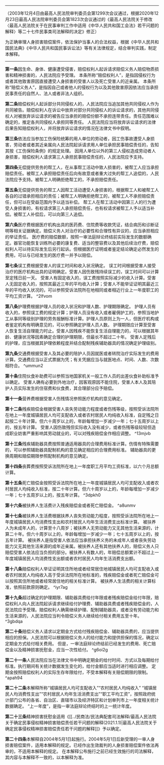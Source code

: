 ___
（2003年12月4日由最高人民法院审判委员会第1299次会议通过，根据2020年12月23日最高人民法院审判委员会第1823次会议通过的《最高人民法院关于修改〈最高人民法院关于在民事审判工作中适用《中华人民共和国工会法》若干问题的解释〉等二十七件民事类司法解释的决定》修正）

为正确审理人身损害赔偿案件，依法保护当事人的合法权益，根据《中华人民共和国民法典》《中华人民共和国民事诉讼法》等有关法律规定，结合审判实践，制定本解释。
___

**第一条**因生命、身体、健康遭受侵害，赔偿权利人起诉请求赔偿义务人赔偿物质损害和精神损害的，人民法院应予受理。
本条所称“赔偿权利人”，是指因侵权行为或者其他致害原因直接遭受人身损害的受害人以及死亡受害人的近亲属。
本条所称“赔偿义务人”，是指因自己或者他人的侵权行为以及其他致害原因依法应当承担民事责任的自然人、法人或者非法人组织。

**第二条**赔偿权利人起诉部分共同侵权人的，人民法院应当追加其他共同侵权人作为共同被告。赔偿权利人在诉讼中放弃对部分共同侵权人的诉讼请求的，其他共同侵权人对被放弃诉讼请求的被告应当承担的赔偿份额不承担连带责任。责任范围难以确定的，推定各共同侵权人承担同等责任。
人民法院应当将放弃诉讼请求的法律后果告知赔偿权利人，并将放弃诉讼请求的情况在法律文书中叙明。

**第三条**依法应当参加工伤保险统筹的用人单位的劳动者，因工伤事故遭受人身损害，劳动者或者其近亲属向人民法院起诉请求用人单位承担民事赔偿责任的，告知其按《工伤保险条例》的规定处理。
因用人单位以外的第三人侵权造成劳动者人身损害，赔偿权利人请求第三人承担民事赔偿责任的，人民法院应予支持。

**第四条**无偿提供劳务的帮工人，在从事帮工活动中致人损害的，被帮工人应当承担赔偿责任。被帮工人承担赔偿责任后向有故意或者重大过失的帮工人追偿的，人民法院应予支持。被帮工人明确拒绝帮工的，不承担赔偿责任。

**第五条**无偿提供劳务的帮工人因帮工活动遭受人身损害的，根据帮工人和被帮工人各自的过错承担相应的责任；被帮工人明确拒绝帮工的，被帮工人不承担赔偿责任，但可以在受益范围内予以适当补偿。
帮工人在帮工活动中因第三人的行为遭受人身损害的，有权请求第三人承担赔偿责任，也有权请求被帮工人予以适当补偿。被帮工人补偿后，可以向第三人追偿。

**第六条**医疗费根据医疗机构出具的医药费、住院费等收款凭证，结合病历和诊断证明等相关证据确定。赔偿义务人对治疗的必要性和合理性有异议的，应当承担相应的举证责任。
医疗费的赔偿数额，按照一审法庭辩论终结前实际发生的数额确定。器官功能恢复训练所必要的康复费、适当的整容费以及其他后续治疗费，赔偿权利人可以待实际发生后另行起诉。但根据医疗证明或者鉴定结论确定必然发生的费用，可以与已经发生的医疗费一并予以赔偿。

**第七条**误工费根据受害人的误工时间和收入状况确定。
误工时间根据受害人接受治疗的医疗机构出具的证明确定。受害人因伤致残持续误工的，误工时间可以计算至定残日前一天。
受害人有固定收入的，误工费按照实际减少的收入计算。受害人无固定收入的，按照其最近三年的平均收入计算；受害人不能举证证明其最近三年的平均收入状况的，可以参照受诉法院所在地相同或者相近行业上一年度职工的平均工资计算。 ^2lfvom

**第八条**护理费根据护理人员的收入状况和护理人数、护理期限确定。
护理人员有收入的，参照误工费的规定计算；护理人员没有收入或者雇佣护工的，参照当地护工从事同等级别护理的劳务报酬标准计算。护理人员原则上为一人，但医疗机构或者鉴定机构有明确意见的，可以参照确定护理人员人数。
护理期限应计算至受害人恢复生活自理能力时止。受害人因残疾不能恢复生活自理能力的，可以根据其年龄、健康状况等因素确定合理的护理期限，但最长不超过二十年。
受害人定残后的护理，应当根据其护理依赖程度并结合配制残疾辅助器具的情况确定护理级别。

**第九条**交通费根据受害人及其必要的陪护人员因就医或者转院治疗实际发生的费用计算。交通费应当以正式票据为凭；有关凭据应当与就医地点、时间、人数、次数相符合。 ^ummun2

**第十条**住院伙食补助费可以参照当地国家机关一般工作人员的出差伙食补助标准予以确定。
受害人确有必要到外地治疗，因客观原因不能住院，受害人本人及其陪护人员实际发生的住宿费和伙食费，其合理部分应予赔偿。

**第十一条**营养费根据受害人伤残情况参照医疗机构的意见确定。

**第十二条**残疾赔偿金根据受害人丧失劳动能力程度或者伤残等级，按照受诉法院所在地上一年度城镇居民人均可支配收入或者农村居民人均纯收入标准，自定残之日起按二十年计算。但六十周岁以上的，年龄每增加一岁减少一年；七十五周岁以上的，按五年计算。
受害人因伤致残但实际收入没有减少，或者伤残等级较轻但造成职业妨害严重影响其劳动就业的，可以对残疾赔偿金作相应调整。 ^13mjvb

**第十三条**残疾辅助器具费按照普通适用器具的合理费用标准计算。伤情有特殊需要的，可以参照辅助器具配制机构的意见确定相应的合理费用标准。
辅助器具的更换周期和赔偿期限参照配制机构的意见确定。

**第十四条**丧葬费按照受诉法院所在地上一年度职工月平均工资标准，以六个月总额计算。

**第十五条**死亡赔偿金按照受诉法院所在地上一年度城镇居民人均可支配收入或者农村居民人均纯收入标准，按二十年计算。但六十周岁以上的，年龄每增加一岁减少一年；七十五周岁以上的，按五年计算。 ^3dpkh0

**第十六条**被扶养人生活费计入残疾赔偿金或者死亡赔偿金。 ^a8unmv

**第十七条**被扶养人生活费根据扶养人丧失劳动能力程度，按照受诉法院所在地上一年度城镇居民人均消费性支出和农村居民人均年生活消费支出标准计算。
被扶养人为未成年人的，计算至十八周岁；被扶养人无劳动能力又无其他生活来源的，计算二十年。但六十周岁以上的，年龄每增加一岁减少一年；七十五周岁以上的，按五年计算。
被扶养人是指受害人依法应当承担扶养义务的未成年人或者丧失劳动能力又无其他生活来源的成年近亲属。被扶养人还有其他扶养人的，赔偿义务人只赔偿受害人依法应当负担的部分。被扶养人有数人的，年赔偿总额累计不超过上一年度城镇居民人均消费性支出额或者农村居民人均年生活消费支出额。

**第十八条**赔偿权利人举证证明其住所地或者经常居住地城镇居民人均可支配收入或者农村居民人均纯收入高于受诉法院所在地标准的，残疾赔偿金或者死亡赔偿金可以按照其住所地或者经常居住地的相关标准计算。
被扶养人生活费的相关计算标准，依照前款原则确定。 ^iyr7ag

**第十九条**超过确定的护理期限、辅助器具费给付年限或者残疾赔偿金给付年限，赔偿权利人向人民法院起诉请求继续给付护理费、辅助器具费或者残疾赔偿金的，人民法院应予受理。赔偿权利人确需继续护理、配制辅助器具，或者没有劳动能力和生活来源的，人民法院应当判令赔偿义务人继续给付相关费用五至十年。 ^3gbdqa

**第二十条**赔偿义务人请求以定期金方式给付残疾赔偿金、辅助器具费的，应当提供相应的担保。人民法院可以根据赔偿义务人的给付能力和提供担保的情况，确定以定期金方式给付相关费用。
但是，一审法庭辩论终结前已经发生的费用、死亡赔偿金以及精神损害抚慰金，应当一次性给付。 ^g6oi2g

**第二十一条**人民法院应当在法律文书中明确定期金的给付时间、方式以及每期给付标准。执行期间有关统计数据发生变化的，给付金额应当适时进行相应调整。
定期金按照赔偿权利人的实际生存年限给付，不受本解释有关赔偿期限的限制。 ^apah94

**第二十二条**本解释所称“城镇居民人均可支配收入”“农村居民人均纯收入”
“城镇居民人均消费性支出”“农村居民人均年生活消费支出”“职工平均工资”，按照政府统计部门公布的各省、自治区、直辖市以及经济特区和计划单列市上一年度相关统计数据确定。
“上一年度”，是指一审法庭辩论终结时的上一统计年度。

**第二十三条**精神损害抚慰金适用《[[../民商法/民法典配套司法解释/最高人民法院关于确定民事侵权精神损害赔偿责任若干问题的解释(2021.1.1)|最高人民法院关于确定民事侵权精神损害赔偿责任若干问题的解释]]》予以确定。

**第二十四条**本解释自2004年5月1日起施行。2004年5月1日后新受理的一审人身损害赔偿案件，适用本解释的规定。已经作出生效裁判的人身损害赔偿案件依法再审的，不适用本解释的规定。
在本解释公布施行之前已经生效施行的司法解释，其内容与本解释不一致的，以本解释为准。